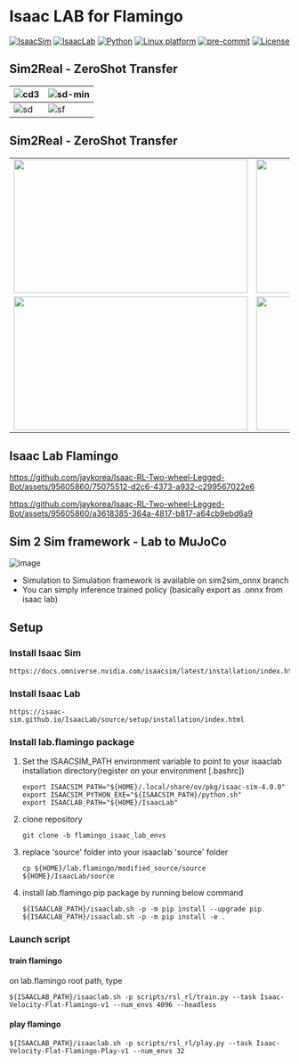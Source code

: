 # Isaac LAB for Flamingo

[![IsaacSim](https://img.shields.io/badge/IsaacSim-4.1-silver.svg)](https://docs.omniverse.nvidia.com/isaacsim/latest/overview.html)
[![IsaacLab](https://img.shields.io/badge/Lab-0.3.0-silver)](https://isaac-orbit.github.io/orbit/)
[![Python](https://img.shields.io/badge/python-3.10-blue.svg)](https://docs.python.org/3/whatsnew/3.10.html)
[![Linux platform](https://img.shields.io/badge/platform-linux--64-orange.svg)](https://releases.ubuntu.com/20.04/)
[![pre-commit](https://img.shields.io/badge/pre--commit-enabled-brightgreen?logo=pre-commit&logoColor=white)](https://pre-commit.com/)
[![License](https://img.shields.io/badge/license-MIT-yellow.svg)](https://opensource.org/license/mit)

## Sim2Real - ZeroShot Transfer
| ![cd3](https://github.com/user-attachments/assets/8f9f990d-e8e9-400a-82b2-1131ff73f891) | ![sd-min](https://github.com/user-attachments/assets/93c6b187-4680-435e-800a-9e6d3d570d13)  |
|---|---|
| ![sd](https://github.com/user-attachments/assets/9991ff73-5b3e-4d10-9b63-548197f18e54) | ![sf](https://github.com/user-attachments/assets/545fd258-1add-499a-8c62-520e113a951b) |


## Sim2Real - ZeroShot Transfer

<table>
  <tr>
    <td><img src="https://github.com/user-attachments/assets/8f9f990d-e8e9-400a-82b2-1131ff73f891" width="420" height="240"/></td>
    <td><img src="https://github.com/user-attachments/assets/93c6b187-4680-435e-800a-9e6d3d570d13" width="420" height="240"/></td>
  </tr>
  <tr>
    <td><img src="https://github.com/user-attachments/assets/9991ff73-5b3e-4d10-9b63-548197f18e54" width="420" height="240"/></td>
    <td><img src="https://github.com/user-attachments/assets/545fd258-1add-499a-8c62-520e113a951b" width="420" height="240"/></td>
  </tr>
</table>


## Isaac Lab Flamingo

https://github.com/jaykorea/Isaac-RL-Two-wheel-Legged-Bot/assets/95605860/75075512-d2c6-4373-a932-c299567022e6

https://github.com/jaykorea/Isaac-RL-Two-wheel-Legged-Bot/assets/95605860/a3618385-364a-4817-b817-a64cb9ebd6a9


## Sim 2 Sim framework - Lab to MuJoCo
![image](https://github.com/jaykorea/Isaac-RL-Two-wheel-Legged-Bot/assets/95605860/c242590d-b1d4-427e-8f52-4190cafc38e9)

- Simulation to Simulation framework is available on sim2sim_onnx branch
- You can simply inference trained policy (basically export as .onnx from isaac lab)

## Setup
### Install Isaac Sim
```
https://docs.omniverse.nvidia.com/isaacsim/latest/installation/index.html
```
### Install Isaac Lab
```
https://isaac-sim.github.io/IsaacLab/source/setup/installation/index.html
```

### Install lab.flamingo package
1. Set the ISAACSIM_PATH environment variable to point to your isaaclab installation directory(register on your environment [.bashrc])
   ```
   export ISAACSIM_PATH="${HOME}/.local/share/ov/pkg/isaac-sim-4.0.0"
   export ISAACSIM_PYTHON_EXE="${ISAACSIM_PATH}/python.sh"
   export ISAACLAB_PATH="${HOME}/IsaacLab"
   ```
2. clone repository
   ```
   git clone -b flamingo_isaac_lab_envs
   ```
3. replace 'source' folder into your isaaclab 'source' folder
   ```
   cp ${HOME}/lab.flamingo/modified_source/source ${HOME}/IsaacLab/source
   ```
5. install lab.flamingo pip package by running below command
   ```
   ${ISAACLAB_PATH}/isaaclab.sh -p -m pip install --upgrade pip
   ${ISAACLAB_PATH}/isaaclab.sh -p -m pip install -e .
   ```
### Launch script
#### train flamingo
on lab.flamingo root path, type
```
${ISAACLAB_PATH}/isaaclab.sh -p scripts/rsl_rl/train.py --task Isaac-Velocity-Flat-Flamingo-v1 --num_envs 4096 --headless
```
#### play flamingo
```
${ISAACLAB_PATH}/isaaclab.sh -p scripts/rsl_rl/play.py --task Isaac-Velocity-Flat-Flamingo-Play-v1 --num_envs 32
```
